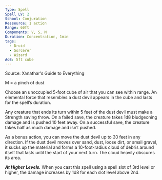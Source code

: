 ```yaml
---
Type: Spell
Spell LV: 2
School: Conjuration
Ressource: 1 action
Range: 60ft
Components: V, S, M
Duration: Concentration, 1min
tags:
  - Druid
  - Sorcerer
  - Wizard
AoE: 5ft cube
---
```

Source: Xanathar's Guide to Everything

M = a pinch of dust

Choose an unoccupied 5-foot cube of air that you can see within range. An elemental force that resembles a dust devil appears in the cube and lasts for the spell’s duration.

Any creature that ends its turn within 5 feet of the dust devil must make a Strength saving throw. On a failed save, the creature takes 1d8 bludgeoning damage and is pushed 10 feet away. On a successful save, the creature takes half as much damage and isn’t pushed.

As a bonus action, you can move the dust devil up to 30 feet in any direction. If the dust devil moves over sand, dust, loose dirt, or small gravel, it sucks up the material and forms a 10-foot-radius cloud of debris around itself that lasts until the start of your next turn. The cloud heavily obscures its area.

**_At Higher Levels._** When you cast this spell using a spell slot of 3rd level or higher, the damage increases by 1d8 for each slot level above 2nd.